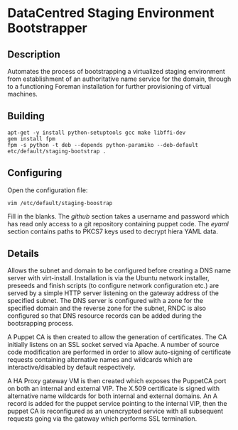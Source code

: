 # DataCentred Staging Environment Bootstrapper

## Description

Automates the process of bootstrapping a virtualized staging environment from establishment
of an authoritative name service for the domain, through to a functioning Foreman installation
for further provisioning of virtual machines.

## Building

    apt-get -y install python-setuptools gcc make libffi-dev
    gem install fpm
    fpm -s python -t deb --depends python-paramiko --deb-default etc/default/staging-bootstrap .

## Configuring

Open the configuration file:

    vim /etc/default/staging-boostrap

Fill in the blanks.  The _github_ section takes a username and password which has read only
access to a git repository containing puppet code.  The _eyaml_ section contains paths to
PKCS7 keys used to decrypt hiera YAML data.

## Details

Allows the subnet and domain to be configured before creating a DNS name server with virt-install.
Installation is via the Ubuntu network installer, preseeds and finish scripts (to configure
network configuration etc.) are served by a simple HTTP server listening on the gateway address
of the specified subnet.  The DNS server is configured with a zone for the specified domain and
the reverse zone for the subnet, RNDC is also configured so that DNS resource records can be
added during the bootsrapping process.

A Puppet CA is then created to allow the generation of certificates.  The CA initially listens
on an SSL socket served via Apache.  A number of source code modification are performed in
order to allow auto-signing of certificate requests containing alternative names and wildcards
which are interactive/disabled by default respectively.

A HA Proxy gateway VM is then created which exposes the PuppetCA port on both an internal and
external VIP.  The X.509 certificate is signed with alternative name wildcards for both
internal and external domains.  An A record is added for the puppet service pointing to the
internal VIP, then the puppet CA is reconfigured as an unencrypted service with all subsequent
requests going via the gateway which performs SSL termination.
